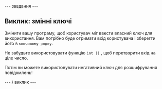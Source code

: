 \--- завдання \---

## Виклик: змінні ключі

Змінити вашу програму, щоб користувач міг ввести власний ключ для використання. Вам потрібно буде отримати вхід користувача і зберегти його в `ключовому рядку`.

Не забудьте використовувати функцію `int ()` , щоб перетворити вхід на ціле число.

Потім ви можете використовувати негативний ключ для розшифрування повідомлень!

\--- / виклик \---